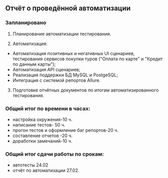 ## Отчёт о проведённой автоматизации

### Запланировано
1. Планирование автоматизации тестирования.

2. Автоматизация:

- Автоматизация позитивных и негативных UI сценариев, тестирования сервисов покупки туров ("Оплата по карте" и "Кредит по данным карты");
- Автоматизация API сценариев;
- Реализация поддержки БД MySQL и PostgeSQL;
- Интеграция с системой репортов Allure.

3. Подготовке отчётных документов по итогам автоматизированного тестирования.

### Общий итог по времени  в часах:
- настройка окружения-10 ч.
- написание тестов- 50 ч. 
- прогон тестов и оформление баг репортов-20 ч.
- составление отчетов -20 ч. 
- доработки замечаний-10 ч.

### Общий итог сдачи работы по срокам:
- автотесты 24.02
- отчёт по автоматизации 27.02.